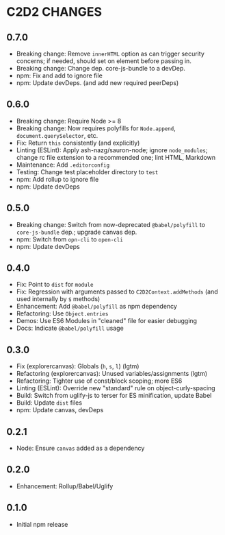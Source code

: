 # C2D2 CHANGES

## 0.7.0

- Breaking change: Remove `innerHTML` option as can trigger security
  concerns; if needed, should set on element before passing in.
- Breaking change: Change dep. core-js-bundle to a devDep.
- npm: Fix and add to ignore file
- npm: Update devDeps. (and add new required peerDeps)

## 0.6.0

- Breaking change: Require Node >= 8
- Breaking change: Now requires polyfills for `Node.append`,
  `document.querySelector`, etc.
- Fix: Return `this` consistently (and explicitly)
- Linting (ESLint): Apply ash-nazg/sauron-node; ignore `node_modules`;
    change rc file extension to a recommended one; lint HTML, Markdown
- Maintenance: Add `.editorconfig`
- Testing: Change test placeholder directory to `test`
- npm: Add rollup to ignore file
- npm: Update devDeps

## 0.5.0

- Breaking change: Switch from now-deprecated `@babel/polyfill` to
    `core-js-bundle` dep.; upgrade canvas dep.
- npm: Switch from `opn-cli` to `open-cli`
- npm: Update devDeps

## 0.4.0

- Fix: Point to `dist` for `module`
- Fix: Regression with arguments passed to `C2D2Context.addMethods` (and
    used internally by `$` methods)
- Enhancement: Add `@babel/polyfill` as npm dependency
- Refactoring: Use `Object.entries`
- Demos: Use ES6 Modules in "cleaned" file for easier debugging
- Docs: Indicate `@babel/polyfill` usage

## 0.3.0

- Fix (explorercanvas): Globals (`h`, `s`, `l`) (lgtm)
- Refactoring (explorercanvas): Unused variables/assignments (lgtm)
- Refactoring: Tighter use of const/block scoping; more ES6
- Linting (ESLint): Override new "standard" rule on object-curly-spacing
- Build: Switch from uglify-js to terser for ES minification, update Babel
- Build: Update `dist` files
- npm: Update canvas, devDeps

## 0.2.1

- Node: Ensure `canvas` added as a dependency

## 0.2.0

- Enhancement: Rollup/Babel/Uglify

## 0.1.0

- Initial npm release
